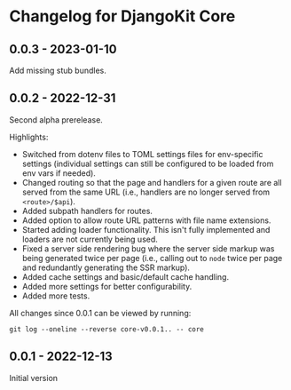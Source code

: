 # Changelog for DjangoKit Core

## 0.0.3 - 2023-01-10

Add missing stub bundles.

## 0.0.2 - 2022-12-31

Second alpha prerelease.

Highlights:

- Switched from dotenv files to TOML settings files for env-specific
  settings (individual settings can still be configured to be loaded
  from env vars if needed).
- Changed routing so that the page and handlers for a given route are
  all served from the same URL (i.e., handlers are no longer served from
  `<route>/$api`).
- Added subpath handlers for routes.
- Added option to allow route URL patterns with file name extensions.
- Started adding loader functionality. This isn't fully implemented and
  loaders are not currently being used.
- Fixed a server side rendering bug where the server side markup was
  being generated twice per page (i.e., calling out to `node` twice per
  page and redundantly generating the SSR markup).
- Added cache settings and basic/default cache handling.
- Added more settings for better configurability.
- Added more tests.

All changes since 0.0.1 can be viewed by running:

    git log --oneline --reverse core-v0.0.1.. -- core

## 0.0.1 - 2022-12-13

Initial version
